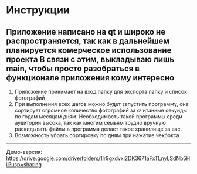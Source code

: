 # Инструкции

Приложение написано на qt и широко не распространяется, так как в дальнейшем планируется комерческое использование проекта
В связи с этим, выкладываю лишь main, чтобы просто разобраться в функционале приложения кому интересно
--------------------------------
1) Приложение принимает на вход папку для экспорта папку и список фотографий
2) При выполнения всех шагов можно будет запустить программу, она сортирует огромное количество фотографий за считанные секунды
по годам месяцам дням. Необходимость такой программы среди аудитории высока, так как многим семьям трудно вручную раскидывать файлы
а программа делает такое хранилище за вас. 
3) Возможность убрать сортировку по дням при нажатие чекбокса
--------------------------------
Демо-версия: https://drive.google.com/drive/folders/1lr9gxdvxi2DK3671aFxTLnyLSdNb5Hil?usp=sharing
